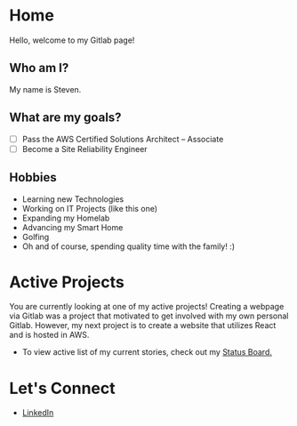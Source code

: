 # Home

Hello, welcome to my Gitlab page!

## Who am I? 
My name is Steven. 

## What are my goals?
- [ ] Pass the AWS Certified Solutions Architect – Associate
- [ ] Become a Site Reliability Engineer

## Hobbies
- Learning new Technologies
- Working on IT Projects (like this one)
- Expanding my Homelab
- Advancing my Smart Home
- Golfing
- Oh and of course, spending quality time with the family! :)

# Active Projects
 
 You are currently looking at one of my active projects! Creating a webpage via Gitlab was a project that motivated to get involved with my own personal Gitlab. However, my next project is to create a website that utilizes React and is hosted in AWS.

 * To view active list of my current stories, check out my [Status Board.](https://gitlab.com/stevejoluc/my-first-wiki/-/boards)

# Let's Connect

- [LinkedIn](https://www.linkedin.com/in/steven-lucero/)
